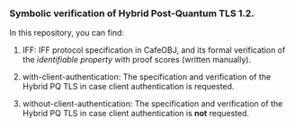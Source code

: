 ### Symbolic verification of Hybrid Post-Quantum TLS 1.2.

In this repository, you can find:

1) IFF: IFF protocol specification in CafeOBJ, and its formal verification of the  *identifiable property* with proof scores (written manually).

2) with-client-authentication: The specification and verification of the Hybrid PQ TLS in case client authentication is requested.

3) without-client-authentication: The specification and verification of the Hybrid PQ TLS in case client authentication is **not** requested.